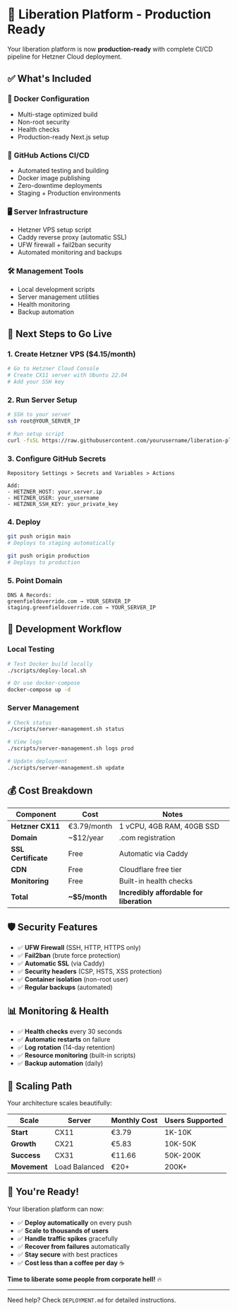 # 🚀 Liberation Platform - Production Ready

Your liberation platform is now **production-ready** with complete CI/CD pipeline for Hetzner Cloud deployment.

## ✅ What's Included

### 🐳 **Docker Configuration**
- Multi-stage optimized build
- Non-root security
- Health checks
- Production-ready Next.js setup

### 🔄 **GitHub Actions CI/CD**
- Automated testing and building
- Docker image publishing
- Zero-downtime deployments
- Staging + Production environments

### 🖥️ **Server Infrastructure**
- Hetzner VPS setup script
- Caddy reverse proxy (automatic SSL)
- UFW firewall + fail2ban security
- Automated monitoring and backups

### 🛠️ **Management Tools**
- Local development scripts
- Server management utilities
- Health monitoring
- Backup automation

## 🎯 **Next Steps to Go Live**

### 1. **Create Hetzner VPS** ($4.15/month)
```bash
# Go to Hetzner Cloud Console
# Create CX11 server with Ubuntu 22.04
# Add your SSH key
```

### 2. **Run Server Setup**
```bash
# SSH to your server
ssh root@YOUR_SERVER_IP

# Run setup script
curl -fsSL https://raw.githubusercontent.com/yourusername/liberation-platform/main/scripts/setup-server.sh | bash -s YOUR_USERNAME
```

### 3. **Configure GitHub Secrets**
```
Repository Settings > Secrets and Variables > Actions

Add:
- HETZNER_HOST: your.server.ip
- HETZNER_USER: your_username
- HETZNER_SSH_KEY: your_private_key
```

### 4. **Deploy**
```bash
git push origin main
# Deploys to staging automatically

git push origin production  
# Deploys to production
```

### 5. **Point Domain**
```
DNS A Records:
greenfieldoverride.com → YOUR_SERVER_IP
staging.greenfieldoverride.com → YOUR_SERVER_IP
```

## 🔧 **Development Workflow**

### Local Testing
```bash
# Test Docker build locally
./scripts/deploy-local.sh

# Or use docker-compose
docker-compose up -d
```

### Server Management
```bash
# Check status
./scripts/server-management.sh status

# View logs  
./scripts/server-management.sh logs prod

# Update deployment
./scripts/server-management.sh update
```

## 💰 **Cost Breakdown**

| Component | Cost | Notes |
|-----------|------|-------|
| **Hetzner CX11** | €3.79/month | 1 vCPU, 4GB RAM, 40GB SSD |
| **Domain** | ~$12/year | .com registration |
| **SSL Certificate** | Free | Automatic via Caddy |
| **CDN** | Free | Cloudflare free tier |
| **Monitoring** | Free | Built-in health checks |
| **Total** | **~$5/month** | **Incredibly affordable for liberation** |

## 🛡️ **Security Features**

- ✅ **UFW Firewall** (SSH, HTTP, HTTPS only)
- ✅ **Fail2ban** (brute force protection)
- ✅ **Automatic SSL** (via Caddy)
- ✅ **Security headers** (CSP, HSTS, XSS protection)
- ✅ **Container isolation** (non-root user)
- ✅ **Regular backups** (automated)

## 📊 **Monitoring & Health**

- ✅ **Health checks** every 30 seconds
- ✅ **Automatic restarts** on failure  
- ✅ **Log rotation** (14-day retention)
- ✅ **Resource monitoring** (built-in scripts)
- ✅ **Backup automation** (daily)

## 🚀 **Scaling Path**

Your architecture scales beautifully:

| Scale | Server | Monthly Cost | Users Supported |
|-------|--------|--------------|-----------------|
| **Start** | CX11 | €3.79 | 1K-10K |
| **Growth** | CX21 | €5.83 | 10K-50K |
| **Success** | CX31 | €11.66 | 50K-200K |
| **Movement** | Load Balanced | €20+ | 200K+ |

## 🎉 **You're Ready!**

Your liberation platform can now:

- ✅ **Deploy automatically** on every push
- ✅ **Scale to thousands of users** 
- ✅ **Handle traffic spikes** gracefully
- ✅ **Recover from failures** automatically
- ✅ **Stay secure** with best practices
- ✅ **Cost less than a coffee per day** ☕

**Time to liberate some people from corporate hell!** 🔥

---

Need help? Check `DEPLOYMENT.md` for detailed instructions.